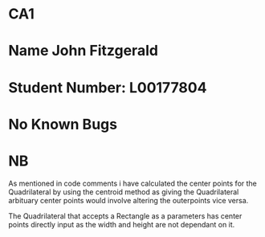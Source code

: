 # CA1

# Name John Fitzgerald
# Student Number: L00177804
# No Known Bugs 

# NB 
As mentioned in code comments i have calculated the center points for the Quadrilateral
by using the centroid method as giving the Quadrilateral arbituary center points would 
involve altering the outerpoints vice versa.

The Quadrilateral that accepts a Rectangle as a parameters 
has center points directly input as the width and height are not dependant on it.




